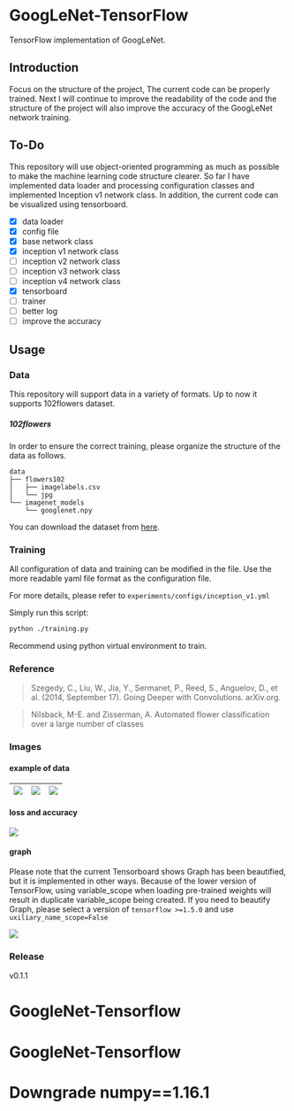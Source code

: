 # GoogLeNet-TensorFlow
TensorFlow implementation of GoogLeNet.

## Introduction
Focus on the structure of the project, The current code can be properly trained. Next I will continue to improve the readability of the code and the structure of the project will also improve the accuracy of the GoogLeNet network training.

## To-Do
This repository will use object-oriented programming as much as possible to make the machine learning code structure clearer. So far I have implemented data loader and processing configuration classes and implemented Inception v1 network class. In addition, the current code can be visualized using tensorboard.

- [x] data loader
- [x] config file
- [x] base network class
- [x] inception v1 network class
- [ ] inception v2 network class
- [ ] inception v3 network class
- [ ] inception v4 network class
- [x] tensorboard
- [ ] trainer
- [ ] better log
- [ ] improve the accuracy

## Usage

### Data
This repository will support data in a variety of formats.
Up to now it supports 102flowers dataset.

##### 102flowers
In order to ensure the correct training, please organize the structure of the data as follows.
```
data
├── flowers102
│   ├── imagelabels.csv
│   └── jpg
└── imagenet_models
    └── googlenet.npy

```
You can download the dataset from [here](http://www.robots.ox.ac.uk/~vgg/data/flowers/102/index.html).

### Training
All configuration of data and training can be modified in the file. Use the more readable yaml file format as the configuration file. 

For more details, please refer to `experiments/configs/inception_v1.yml`

Simply run this script:
```bash
python ./training.py
```
Recommend using python virtual environment to train.

### Reference
> Szegedy, C., Liu, W., Jia, Y., Sermanet, P., Reed, S., Anguelov, D., et al. (2014, September 17). Going Deeper with Convolutions. arXiv.org.

> Nilsback, M-E. and Zisserman, A.
> Automated flower classification over a large number of classes

### Images
#### example of data
|![](http://ww1.sinaimg.cn/thumbnail/006rfyOZgy1fpcpn6to9ij30ii0dwq54.jpg)|![](http://ww1.sinaimg.cn/thumbnail/006rfyOZgy1fpcpn6usntj30ij0dwgnp.jpg)|![](http://ww1.sinaimg.cn/thumbnail/006rfyOZgy1fpcppf8u16j30ku0dwq4y.jpg)|
|---|---|---|
#### loss and accuracy
![](http://ww1.sinaimg.cn/mw690/006rfyOZgy1fpcp7bei91j313k0f2775.jpg)
#### graph
Please note that the current Tensorboard shows Graph has been beautified, but it is implemented in other ways. Because of the lower version of TensorFlow, using variable_scope when loading pre-trained weights will result in duplicate variable_scope being created. If you need to beautify Graph, please select a version of `tensorflow >=1.5.0` and use `uxiliary_name_scope=False`

![](http://ww1.sinaimg.cn/mw690/006rfyOZgy1fpcp7f9av7j316n3zh4qp.jpg)
### Release
v0.1.1
# GoogleNet-Tensorflow
# GoogleNet-Tensorflow
# Downgrade numpy==1.16.1
